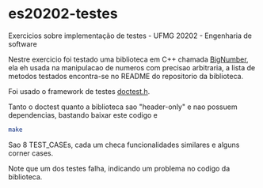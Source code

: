 # es20202-testes
Exercicios sobre implementação de testes - UFMG 20202 - Engenharia de software

Nestre exercicio foi testado uma biblioteca em C++ chamada [BigNumber](https://github.com/Limeoats/BigNumber), ela eh usada na manipulacao de numeros com precisao arbitraria, a lista de metodos testados encontra-se no README do repositorio da biblioteca.

Foi usado o framework de testes [doctest.h](https://github.com/onqtam/doctest).

Tanto o doctest quanto a biblioteca sao "header-only" e nao possuem dependencias, bastando baixar este codigo e
```sh
make
```
Sao 8 TEST_CASEs, cada um checa funcionalidades similares e alguns corner cases. 

Note que um dos testes falha, indicando um problema no codigo da biblioteca.

